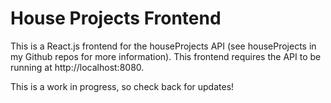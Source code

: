 # House Projects Frontend

This is a React.js frontend for the houseProjects API (see houseProjects in my Github repos for more information).
This frontend requires the API to be running at http://localhost:8080.

This is a work in progress, so check back for updates!